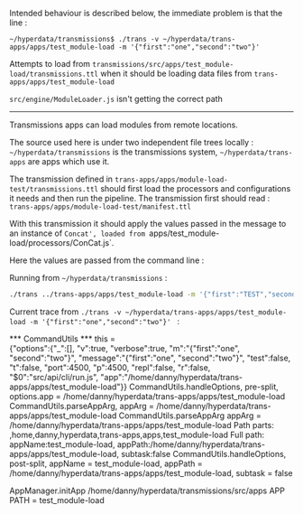 Intended behaviour is described below, the immediate problem is that the line :

```
~/hyperdata/transmissions$ ./trans -v ~/hyperdata/trans-apps/apps/test_module-load -m '{"first":"one","second":"two"}'
```

Attempts to load from `transmissions/src/apps/test_module-load/transmissions.ttl` when it should be loading data files from `trans-apps/apps/test_module-load`

`src/engine/ModuleLoader.js` isn't getting the correct path

---

Transmissions apps can load modules from remote locations.

The source used here is under two independent file trees locally : `~/hyperdata/transmissions` is the transmissions system, `~/hyperdata/trans-apps` are apps which use it.

The transmission defined in `trans-apps/apps/module-load-test/transmissions.ttl` should first load the processors and configurations it needs and then run the pipeline.
The transmission first should read :
`trans-apps/apps/module-load-test/manifest.ttl`

With this transmission it should apply the values passed in the message to an instance of `Concat', loaded from `apps/test_module-load/processors/ConCat.js`.

Here the values are passed from the command line :

Running from `~/hyperdata/transmissions` :

```sh
./trans ../trans-apps/apps/test_module-load -m '{"first":"TEST","second":"_PASSED"}'
```

Current trace from `./trans -v ~/hyperdata/trans-apps/apps/test_module-load -m '{"first":"one","second":"two"}'
` :

 *** CommandUtils ***
            this =  
     {"options":{"_":[],
      "v":true,
      "verbose":true,
      "m":"{\"first\":\"one\",
      \"second\":\"two\"}",
      "message":"{\"first\":\"one\",
      \"second\":\"two\"}",
      "test":false,
      "t":false,
      "port":4500,
      "p":4500,
      "repl":false,
      "r":false,
      "$0":"src/api/cli/run.js",
      "app":"/home/danny/hyperdata/trans-apps/apps/test_module-load"}}
CommandUtils.handleOptions, pre-split, options.app = /home/danny/hyperdata/trans-apps/apps/test_module-load
CommandUtils.parseAppArg, appArg = /home/danny/hyperdata/trans-apps/apps/test_module-load
CommandUtils.parseAppArg appArg = /home/danny/hyperdata/trans-apps/apps/test_module-load
Path parts: ,home,danny,hyperdata,trans-apps,apps,test_module-load
Full path: appName:test_module-load, appPath:/home/danny/hyperdata/trans-apps/apps/test_module-load, subtask:false
CommandUtils.handleOptions, post-split, appName = test_module-load, appPath = /home/danny/hyperdata/trans-apps/apps/test_module-load, subtask = false

AppManager.initApp
/home/danny/hyperdata/transmissions/src/apps
APP PATH = test_module-load
